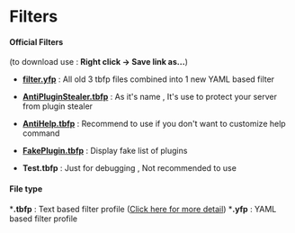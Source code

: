 # Filters #

#### Official Filters ####

(to download use : **Right click -> Save link as...**)


- [**filter.yfp**](https://raw.githubusercontent.com/UnnamedCheese/OpenFilter/master/filter/filter.yfp) : All old 3 tbfp files combined into 1 new YAML based filter
- [**AntiPluginStealer.tbfp**](https://raw.githubusercontent.com/UnnamedCheese/OpenFilter/master/filter/AntiHelp.tbfp) : As it's name , It's use to protect your server from plugin stealer
- [**AntiHelp.tbfp**](https://raw.githubusercontent.com/UnnamedCheese/OpenFilter/master/filter/AntiHelp.tbfp) : Recommend to use if you don't want to customize help command
- [**FakePlugin.tbfp**](https://raw.githubusercontent.com/UnnamedCheese/OpenFilter/master/filter/FakePlugin.tbfp) : Display fake list of plugins


- **Test.tbfp** : Just for debugging , Not recommended to use




#### File type ####

***.tbfp**  : Text based filter profile ([Click here for more detail](https://github.com/UnnamedCheese/OpenFilter/wiki/Text-Based-Filter-Profile---TBFP))
***.yfp**  : YAML based filter profile
